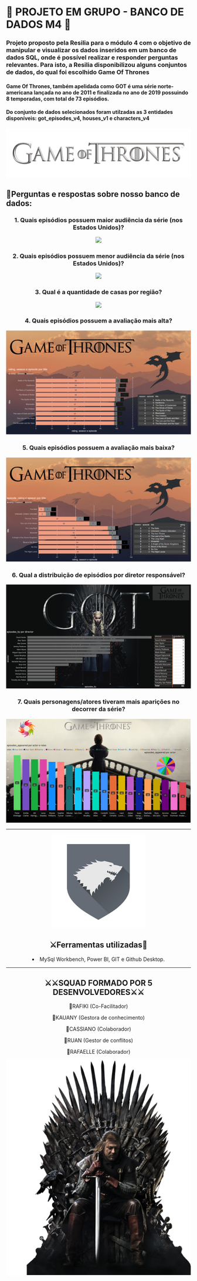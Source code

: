 # 🤺 PROJETO EM GRUPO - BANCO DE DADOS M4 🤺

<h3> Projeto proposto pela Resilia para o módulo 4 com o objetivo de manipular e visualizar os dados inseridos em um banco de dados SQL, onde é possível realizar e responder perguntas relevantes. 
Para isto, a Resilia disponibilizou alguns conjuntos de dados, do qual foi escolhido Game Of Thrones </h3>
 
 
<h4> Game Of Thrones, também apelidada como GOT é uma série norte-americana lançada no ano de 2011 e finalizada no ano de 2019 possuindo 8 temporadas, com total de 73 episódios. </h4>
<p> <h4>Do conjunto de dados selecionados foram utilzadas as 3 entidades disponíveis: got_episodes_v4, houses_v1 e characters_v4 </h4> <p/> 

  
     
     
     
<div align="center"><img src = "https://github.com/Rfknzg/M4---Projeto-em-Grupo-Resilia-/blob/main/IMG/Logo_Game_of_Thrones.png?raw=true"></div>




<h2> 🤺Perguntas e respostas sobre nosso banco de dados: </h2>


<h3><div align="center">  1. Quais episódios possuem maior audiência da série (nos Estados Unidos)? </h3></div>
<div align="center"><img src="https://github.com/Rfknzg/M4---Projeto-em-Grupo-Resilia-/blob/main/Perguntas/Pergunta%20_1/M%C3%A9dia_view_por_ep_season.PNG?raw=true">


<h3> 2. Quais episódios possuem menor audiência da série (nos Estados Unidos)? </h3>
<div align="center"><img src="https://github.com/Rfknzg/M4---Projeto-em-Grupo-Resilia-/blob/main/Perguntas/Pergunta_2/M%C3%A9dia_view_por_ep_season_value_baixa.PNG?raw=true"></div>

<div align="center"><h3> 3. Qual é a quantidade de casas por região? </h3></div>
<div align="center"><img src="https://github.com/Rfknzg/M4---Projeto-em-Grupo-Resilia-/blob/main/Perguntas/Pergunta_3/Quantidade_de_casas_por_regi%C3%A3o.PNG?raw=true"></div>
<div align="center"><h3>4. Quais episódios possuem a avaliação mais alta?</h3></div>
<div align="center"><img src="https://github.com/Rfknzg/M4---Projeto-em-Grupo-Resilia-/blob/main/Perguntas/Pergunta_4/Avali%C3%A7%C3%A3o_mais_alta_por_episodio.PNG?raw=true"></div>

<div align="center"><h3>5. Quais episódios possuem a avaliação mais baixa?</h3></div>
<div align="center"><img src="https://github.com/Rfknzg/M4---Projeto-em-Grupo-Resilia-/blob/main/Perguntas/Pergunta_5/Avali%C3%A7%C3%A3o_mais_baixa_por_episodio.PNG?raw=true"></div>

 <div align="center"><h3>6. Qual a distribuição de episódios por diretor responsável?</h3></div>
 <div align="center"><img src="https://github.com/Rfknzg/M4---Projeto-em-Grupo-Resilia-/blob/main/Perguntas/Pergunta_6/Ep_por_diretores_diferentes.PNG?raw=true">
  
 <div align"center"><h3>7. Quais personagens/atores tiveram mais aparições no decorrer da série?</h3></div> 
 <div align="center"><img src="https://github.com/Rfknzg/M4---Projeto-em-Grupo-Resilia-/blob/main/Perguntas/Pergunta_7/apari%C3%A7%C3%B5es_de_atores_e_atrizes_por_epis%C3%B3dio.PNG?raw=true"></div> 

____________________________________________________________________________________________

<div align="center"><img src="https://github.com/Rfknzg/M4---Projeto-em-Grupo-Resilia-/blob/main/IMG/bandeira%20do%20leao.png?raw=true"></div>
<h2>⚔Ferramentas utilizadas🤺</h2>
<li>MySql Workbench, Power BI, GIT e Github Desktop.</li>


____________________________________________________________________________________________


<h2> ⚔⚔SQUAD FORMADO POR 5 DESENVOLVEDORES⚔⚔ </h2>
<p>👾RAFIKI (Co-Facilitador)</p>
<p>👾KAUANY (Gestora de conhecimento)</p>
<p>👾CASSIANO (Colaborador)</p>
<p>👾RUAN (Gestor de conflitos)</p>
<p>👾RAFAELLE (Colaborador)</p>
<div align="center"><img src="https://github.com/Rfknzg/M4---Projeto-em-Grupo-Resilia-/blob/main/IMG/trono%20img.png?raw=true">

